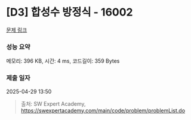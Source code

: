 # [D3] 합성수 방정식 - 16002 

[문제 링크](https://swexpertacademy.com/main/code/problem/problemDetail.do?contestProbId=AYYAGCNKPgIDFARc) 

### 성능 요약

메모리: 396 KB, 시간: 4 ms, 코드길이: 359 Bytes

### 제출 일자

2025-04-29 13:50



> 출처: SW Expert Academy, https://swexpertacademy.com/main/code/problem/problemList.do